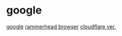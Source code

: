 # google
[google](https://www.google.com/)
[rammerhead browser](browser.rammerhead.org)
[cloudflare ver.](cloudflare.rammerhead.org)

